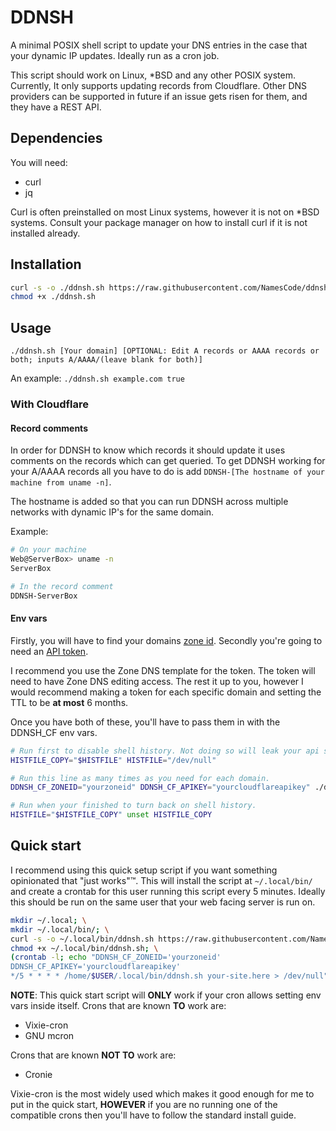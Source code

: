 # DDNSH

A minimal POSIX shell script to update your DNS entries in the case that your dynamic IP updates.
Ideally run as a cron job.

This script should work on Linux, *BSD and any other POSIX system.
Currently, It only supports updating records from Cloudflare. 
Other DNS providers can be supported in future if an issue gets risen for them, and they have a REST API.

## Dependencies

You will need:
- curl
- jq

Curl is often preinstalled on most Linux systems, however it is not on *BSD systems.
Consult your package manager on how to install curl if it is not installed already.

## Installation

```sh
curl -s -o ./ddnsh.sh https://raw.githubusercontent.com/NamesCode/ddnsh/main/ddnsh.sh;
chmod +x ./ddnsh.sh
```

## Usage

`./ddnsh.sh [Your domain] [OPTIONAL: Edit A records or AAAA records or both; inputs A/AAAA/(leave blank for both)]`

An example:
`./ddnsh.sh example.com true`

### With Cloudflare

#### Record comments

In order for DDNSH to know which records it should update it uses comments on the records which can get queried.
To get DDNSH working for your A/AAAA records all you have to do is add `DDNSH-[The hostname of your machine from uname -n]`.

The hostname is added so that you can run DDNSH across multiple networks with dynamic IP's for the same domain.

Example:
```sh
# On your machine
Web@ServerBox> uname -n
ServerBox

# In the record comment
DDNSH-ServerBox
```

#### Env vars

Firstly, you will have to find your domains [zone id](https://developers.cloudflare.com/fundamentals/setup/find-account-and-zone-ids/).
Secondly you're going to need an [API token](https://dash.cloudflare.com/profile/api-tokens).

I recommend you use the Zone DNS template for the token.
The token will need to have Zone DNS editing access.
The rest it up to you, however I would recommend making a token for each specific domain and setting the TTL to be **at most** 6 months.

Once you have both of these, you'll have to pass them in with the DDNSH_CF env vars.
```sh
# Run first to disable shell history. Not doing so will leak your api secrets in plaintext to $HISTFILE.
HISTFILE_COPY="$HISTFILE" HISTFILE="/dev/null"

# Run this line as many times as you need for each domain.
DDNSH_CF_ZONEID="yourzoneid" DDNSH_CF_APIKEY="yourcloudflareapikey" ./ddnsh.sh args-here

# Run when your finished to turn back on shell history.
HISTFILE="$HISTFILE_COPY" unset HISTFILE_COPY
```

## Quick start

I recommend using this quick setup script if you want something opinionated that "just works"™.
This will install the script at `~/.local/bin/` and create a crontab for this user running this script every 5 minutes.
Ideally this should be run on the same user that your web facing server is run on.

```sh
mkdir ~/.local; \
mkdir ~/.local/bin/; \
curl -s -o ~/.local/bin/ddnsh.sh https://raw.githubusercontent.com/NamesCode/ddnsh/main/ddnsh.sh; \
chmod +x ~/.local/bin/ddnsh.sh; \
(crontab -l; echo "DDNSH_CF_ZONEID='yourzoneid'
DDNSH_CF_APIKEY='yourcloudflareapikey'
*/5 * * * * /home/$USER/.local/bin/ddnsh.sh your-site.here > /dev/null") | crontab -
```

**NOTE**: This quick start script will **ONLY** work if your cron allows setting env vars inside itself. 
Crons that are known **TO** work are:
- Vixie-cron
- GNU mcron

Crons that are known **NOT TO** work are:
- Cronie

Vixie-cron is the most widely used which makes it good enough for me to put in the quick start,
**HOWEVER** if you are no running one of the compatible crons then you'll have to follow the standard install guide.
